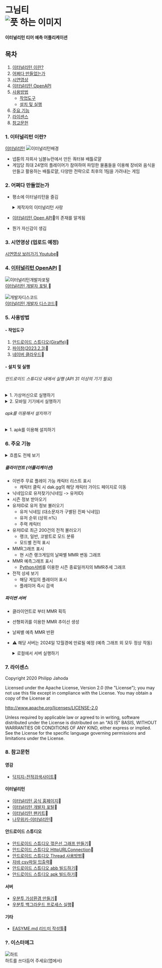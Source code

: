 # 그님티<br>![풋 하는 이미지](/readmeimgs/heartlaugh.png)
#### 이터널리턴 티어 예측 어플리케이션

## 목차
1. [이터널리턴 이란?](#1-이터널리턴-이란)
2. [어쩌다 만들었는가](#2-어쩌다-만들었는가)
3. [시연영상](#3-시연영상)
4. [이터널리턴 OpenAPI](#4-이터널리턴-openapi-link)
5. [사용방법](#5-사용방법)
   - [작업도구](#--작업도구)
   - [설치 및 실행](#--설치-및-실행)
6. [주요 기능](#6-주요-기능)
7. [라이센스](#7-라이센스)
8. [참고문헌](#8-참고문헌)

### 1. 이터널리턴 이란?
[<u>이터널리턴</u>](https://playeternalreturn.com/main?hl=ko-KR)
![이터널리턴배경](/readmeimgs/이터널리턴배경.png)<br>
- 넵튠의 자회사 님블뉴런에서 만든 쿼터뷰 배틀로얄
- 게임당 최대 24명의 플레이어가 참여하여 파밍한 물품들을
이용해 장비와 음식을 만들고 활용하는 배틀로얄, 다양한 전략으로 
최후의 1팀을 가려내는 게임

### 2. 어쩌다 만들었는가
- 평소에 이터널리턴을 즐김
   <details>
   <summary>제작자의 이터널리턴 사랑</summary>
  
   - 제작자의 플레이어 레벨<br>![플레이어레벨](/readmeimgs/플레이어레벨.png)
   - 제작자의 플레이타임<br>![플탐](/readmeimgs/플탐.png)
   - 제작자의 프로필<br>![프로필](/readmeimgs/프로필.png)
   </details>
- [이터널리턴 Open API](https://developer.eternalreturn.io/):link:의 존재를 알게됨
- 뭔가 자신감이 생김

### 3. 시연영상 (업로드 예정)

[시연영상 보러가기 Youtube](https://youtu.be/Xv2-IaoCUNg):link:

### 4. [이터널리턴 OpenAPI](https://developer.eternalreturn.io/) :link:
![이터널리턴개발자포털](/readmeimgs/이터널리턴api사이트.png)<br>
[이터널리턴 개발자 포털 ](https://developer.eternalreturn.io/):link:<br><br>
![개발자디스코드](/readmeimgs/개발자디스코드.png)<br>
[이터널리턴 개발자 디스코드](https://discord.com/invite/b4XxYet2qk):link:

### 5. 사용방법
#### - 작업도구
1. [안드로이드 스튜디오(Giraffe)](https://developer.android.com/studio?hl=ko):link:
2. [파이참(2023.2.3)](https://www.jetbrains.com/ko-kr/pycharm/download/?section=windows):link:
3. [네이버 클라우드](https://www.ncloud.com/):link:

#### - 설치 및 실행
###### 안드로이드 스튜디오 내에서 실행 (API 31 이상의 기기 필요)
<details>
<summary>1. 가상머신으로 실행하기</summary>

   - Virtual Device : Nexus 5 API 34(추천)
   - [안드로이드 스튜디오 가상머신 만들기](https://developer.android.com/studio/run/managing-avds?hl=ko) 참고 :link:
   - 가상머신 전원 켜기<br>![가상머신리스트](/readmeimgs/가상머신리스트.png)
   - 실행 버튼 누르기<br>![세팅1](/readmeimgs/세팅1.png)
   - 성공적 실행!<br>![실행예시](/readmeimgs/실행예시.png)
</details>

<details>
<summary>2. 모바일 기기에서 실행하기</summary>

   - [모바일 기기 연결하기](https://developer.android.com/studio/run/device?hl=ko):link:
      <br>![모바일 기기 선택](/readmeimgs/기기연결.png)
   - 성공적 연결!(시스템 테마 : dark) ![모바일 실행](/readmeimgs/모바일실행.jpg)
</details>

###### apk를 이용해서 설치하기
<details>
<summary>1. apk를 이용해 설치하기</summary>

  - 프로젝트 수정 시 [apk빌드하기](https://learn2you.tistory.com/82):link:
  - ERHistoryViewer\ERHistoryViewer\app\release\app-release.apk 생성
  - 모바일 기기에서 apk파일 설치
</details>


### 6. 주요 기능
<details>
<summary>흐름도 전체 보기</summary>

![asdf](readmeimgs/흐름도.png)
</details>

##### 클라이언트 (어플리케이션)
- 이번주 무료 플레이 가능 캐릭터 리스트 표시
  + 캐릭터 클릭 시 dak.gg의 해당 캐릭터 가이드 페이지로 이동
- 닉네임으로 유저찾기(닉네임 -> 유저ID)
- 시즌 정보 받아오기
- 유저ID로 유저 정보 불러오기
    + 유저 닉네임 (대소문자가 구별된 진짜 닉네임)
    + 유저 순위 (상위 n%)
    + 주력 캐릭터
- 유저ID로 최근 200건의 전적 불러오기
    + 랭크, 일반, 코발트로 모드 분류
    + 모드별 전적 표시
- MMR그래프 표시
    + 현 시즌 랭크게임의 날짜별 MMR 변동 그래프
- MMR 예측그래프 표시
    + [Python서버](#파이썬-서버)를 이용한 시즌 종료일까지의 MMR추세 그래프 
- 전적 상세 보기
    + 해당 게임의 플레이어 표시
    + 플레이어 즉시 검색

##### 파이썬 서버
- 클라이언트로 부터 MMR 획득
- 선형회귀를 이용한 MMR 추이선 생성
- 날짜별 예측 MMR 반환
- :warning: 해당 서버는 2024일 12월경에 만료될 예정 (예측 그래프 외 모두 정상 작동)
    <details>
    <summary>로컬에서 서버 실행하기</summary>

    - ERHistoryViewer/python/MMRPredictor.py실행
      ![서버](readmeimgs/서버.png)
    - [생성된 IP]를 크롬 주소창에 입력했을 때 "Upload mmr success"출력시 정상 작동 상태
    - 안드로이드 스튜디오 내 thd_Request.java 파일의 serverURL을 [생성된IP]로 변경
    </details>

### 7. 라이센스

Copyright 2020 Philipp Jahoda

Licensed under the Apache License, Version 2.0 (the "License"); you may not use this file except in compliance with the License. You may obtain a copy of the License at

http://www.apache.org/licenses/LICENSE-2.0

Unless required by applicable law or agreed to in writing, software distributed under the License is distributed on an "AS IS" BASIS, WITHOUT WARRANTIES OR CONDITIONS OF ANY KIND, either express or implied. See the License for the specific language governing permissions and limitations under the License.



### 8. 참고문헌
#### 영감
- [닥지지-전적검색사이트](https://dak.gg/er):link:
#### 이터널리턴
- [이터널리턴 공식 홈페이지](https://playeternalreturn.com/main?hl=ko-KR):link:
- [이터널리턴 개발자 포털](https://developer.eternalreturn.io/):link:
- [이터널리턴 팬키트](https://drive.google.com/drive/folders/1bgW32L09YPpRgQKtH4C_TAd3Kr0N9Y90):link:
- [나무위키-이터널리턴](https://namu.wiki/w/%EC%9D%B4%ED%84%B0%EB%84%90%20%EB%A6%AC%ED%84%B4#s-1):link:
#### 안드로이드 스튜디오
- [안드로이드 스튜디오 꺾은선 그래프 만들기](https://stickode.tistory.com/363):link:
- [안드로이드 스튜디오 HttpURLConnection](https://android-uni.tistory.com/9):link:
- [안드로이드 스튜디오 Thread 사용방법](https://itmining.tistory.com/4):link:
- [자바 csv파일 입출력](https://bibi6666667.tistory.com/200):link:
- [안드로이드 스튜디오 abb 빌드하기](https://samgupsal.tistory.com/35):link:
- [안드로이드 스튜디오 apk 빌드하기](https://learn2you.tistory.com/82):link:
#### 서버
- [우분투 가상환경 만들기](https://ssilook.tistory.com/entry/%EA%B0%80%EC%83%81%ED%99%98%EA%B2%BD-%EC%9A%B0%EB%B6%84%ED%88%ACUbuntu-%EA%B0%80%EC%83%81%ED%99%98%EA%B2%BD-%EB%A7%8C%EB%93%A4%EA%B8%B0):link:
- [우분투 백그라운드 프로세스 실행](https://bongjacy.tistory.com/entry/%EB%B0%B1%EA%B7%B8%EB%9D%BC%EC%9A%B4%EB%93%9C%EC%97%90%EC%84%9C-%ED%8C%8C%EC%9D%B4%EC%8D%AC-%EC%8B%A4%ED%96%89%ED%95%98%EB%8A%94-%EB%B0%A9%EB%B2%95):link:
#### 기타
- [EASYME.md 리드미 작성툴](https://www.easy-me.com/d#link):link:

### ?. 이스터에그
![하트](readmeimgs/heartlaugh.png)<br>
하트를 쓰다듬어 주세요(앱에서)

